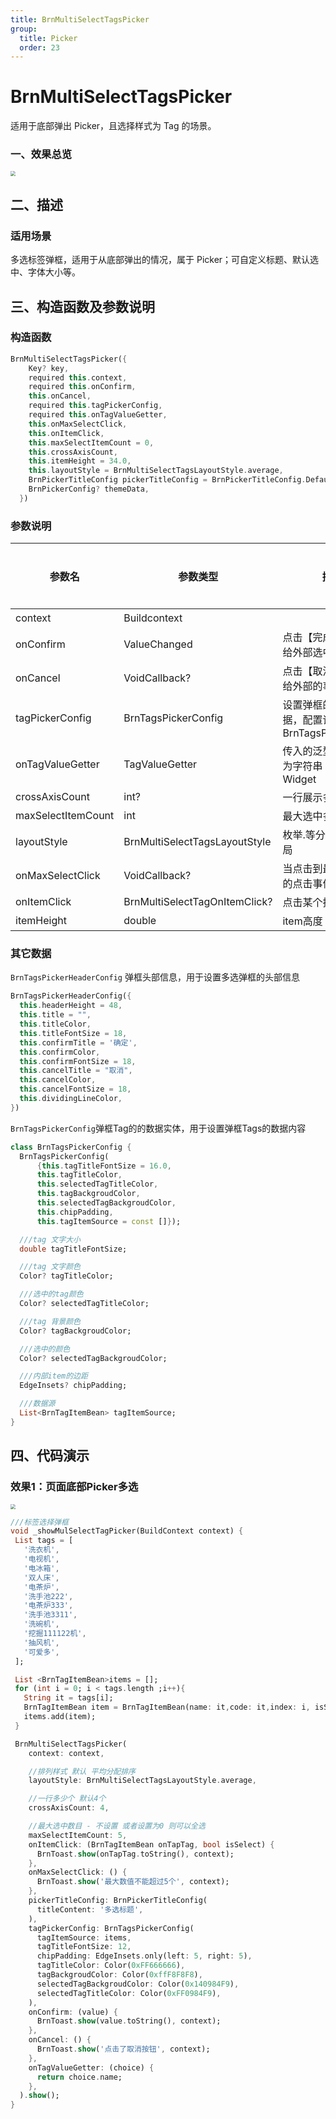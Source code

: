 ```yaml
---
title: BrnMultiSelectTagsPicker
group:
  title: Picker
  order: 23
---
```


# BrnMultiSelectTagsPicker 

适用于底部弹出 Picker，且选择样式为 Tag 的场景。

### 一、效果总览

<img src="./img/BrnMultiSelectTagsPickerIntro.png" style="zoom:50%;" /> 

## 二、描述

### 适用场景

多选标签弹框，适用于从底部弹出的情况，属于 Picker；可自定义标题、默认选中、字体大小等。

## 三、构造函数及参数说明

### 构造函数


```dart
BrnMultiSelectTagsPicker({
    Key? key,
    required this.context,
    required this.onConfirm,
    this.onCancel,
    required this.tagPickerConfig,
    required this.onTagValueGetter,
    this.onMaxSelectClick,
    this.onItemClick,
    this.maxSelectItemCount = 0,
    this.crossAxisCount,
    this.itemHeight = 34.0,
    this.layoutStyle = BrnMultiSelectTagsLayoutStyle.average,
    BrnPickerTitleConfig pickerTitleConfig = BrnPickerTitleConfig.Default,
    BrnPickerConfig? themeData,
  })
```
### 参数说明

| 参数名 | 参数类型 | 描述 | 是否必填 | 默认值 |
| --- | --- | --- | --- | --- |
| context | Buildcontext |  | 是 |  |
| onConfirm | ValueChanged | 点击【完成】时回调给外部选中的数据 | 是 |  |
| onCancel | VoidCallback? | 点击【取消】时回调给外部的事件 | 否 |  |
| tagPickerConfig | BrnTagsPickerConfig | 设置弹框的tags数据，配置详情见BrnTagsPickerConfig | 否 | |
| onTagValueGetter | TagValueGetter | 传入的泛型数据转换为字符串 以填充Widget | 是 |  |
| crossAxisCount | int? | 一行展示多少个item | 否 |  |
| maxSelectItemCount | int | 最大选中多少个item | 否 | 0 |
| layoutStyle | BrnMultiSelectTagsLayoutStyle | 枚举.等分布局流式布局 | 否 | BrnMultiSelectTagsLayoutStyle.average |
| onMaxSelectClick | VoidCallback? | 当点击到最大数目时的点击事件 | 否 |  |
| onItemClick | BrnMultiSelectTagOnItemClick? | 点击某个按钮的回调 | 否 | |
| itemHeight | double | item高度 | 否 | 34.0 |

### 其它数据

`BrnTagsPickerHeaderConfig` 弹框头部信息，用于设置多选弹框的头部信息


```dart
BrnTagsPickerHeaderConfig({
  this.headerHeight = 48,
  this.title = "",
  this.titleColor,
  this.titleFontSize = 18,
  this.confirmTitle = '确定',
  this.confirmColor,
  this.confirmFontSize = 18,
  this.cancelTitle = "取消",
  this.cancelColor,
  this.cancelFontSize = 18,
  this.dividingLineColor,
}) 
```
`BrnTagsPickerConfig`弹框Tag的的数据实体，用于设置弹框Tags的数据内容


```dart
class BrnTagsPickerConfig {
  BrnTagsPickerConfig(
      {this.tagTitleFontSize = 16.0,
      this.tagTitleColor,
      this.selectedTagTitleColor,
      this.tagBackgroudColor,
      this.selectedTagBackgroudColor,
      this.chipPadding,
      this.tagItemSource = const []});

  ///tag 文字大小
  double tagTitleFontSize;

  ///tag 文字颜色
  Color? tagTitleColor;

  ///选中的tag颜色
  Color? selectedTagTitleColor;

  ///tag 背景颜色
  Color? tagBackgroudColor;

  ///选中的颜色
  Color? selectedTagBackgroudColor;

  ///内部item的边距
  EdgeInsets? chipPadding;

  ///数据源
  List<BrnTagItemBean> tagItemSource;
}
```


## 四、代码演示

### 效果1：页面底部Picker多选

<img src="./img/BrnMultiSelectTagsPickerIntro.png" style="zoom:50%;" /> 

```dart
///标签选择弹框  
void _showMulSelectTagPicker(BuildContext context) {  
 List tags = [  
   '洗衣机',  
   '电视机',  
   '电冰箱',  
   '双人床',  
   '电茶炉',  
   '洗手池222',  
   '电茶炉333',  
   '洗手池3311',  
   '洗碗机',  
   '挖掘111122机',  
   '抽风机',  
   '可爱多',  
 ];  

 List <BrnTagItemBean>items = [];  
 for (int i = 0; i < tags.length ;i++){  
   String it = tags[i];  
   BrnTagItemBean item = BrnTagItemBean(name: it,code: it,index: i, isSelect: true);  
   items.add(item);  
 }  

 BrnMultiSelectTagsPicker(
    context: context,

    //排列样式 默认 平均分配排序
    layoutStyle: BrnMultiSelectTagsLayoutStyle.average,

    //一行多少个 默认4个
    crossAxisCount: 4,

    //最大选中数目 - 不设置 或者设置为0 则可以全选
    maxSelectItemCount: 5,
    onItemClick: (BrnTagItemBean onTapTag, bool isSelect) {
      BrnToast.show(onTapTag.toString(), context);
    },
    onMaxSelectClick: () {
      BrnToast.show('最大数值不能超过5个', context);
    },
    pickerTitleConfig: BrnPickerTitleConfig(
      titleContent: '多选标题',
    ),
    tagPickerConfig: BrnTagsPickerConfig(
      tagItemSource: items,
      tagTitleFontSize: 12,
      chipPadding: EdgeInsets.only(left: 5, right: 5),
      tagTitleColor: Color(0xFF666666),
      tagBackgroudColor: Color(0xffF8F8F8),
      selectedTagBackgroudColor: Color(0x140984F9),
      selectedTagTitleColor: Color(0xFF0984F9),
    ),
    onConfirm: (value) {
      BrnToast.show(value.toString(), context);
    },
    onCancel: () {
      BrnToast.show('点击了取消按钮', context);
    },
    onTagValueGetter: (choice) {
      return choice.name;
    },
  ).show();
}
```
